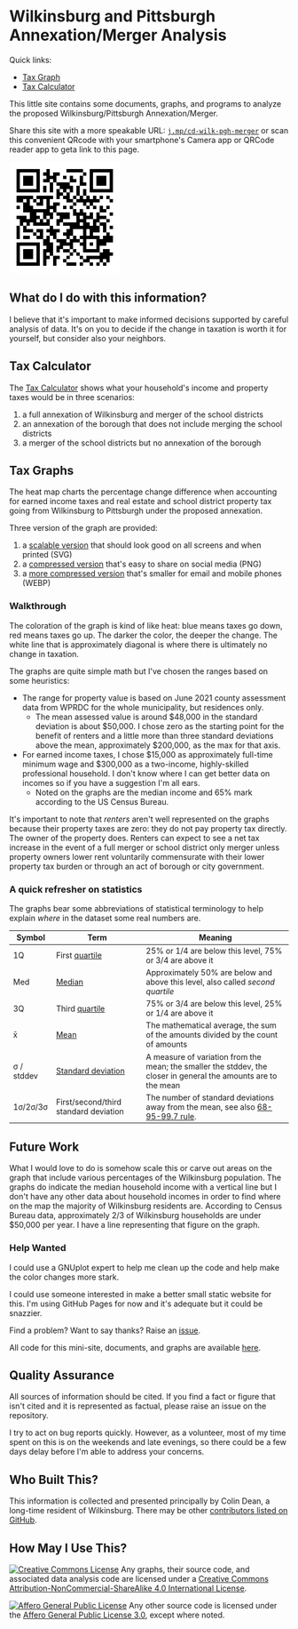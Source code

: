 # Wilkinsburg and Pittsburgh Annexation/Merger Analysis

Quick links:

* [Tax Graph](wilkinsburg_pittsburgh_merger_taxes.svg)
* [Tax Calculator](calculator.html)

This little site contains some documents, graphs, and programs to analyze the proposed Wilkinsburg/Pittsburgh Annexation/Merger.

Share this site with a more speakable URL: [`j.mp/cd-wilk-pgh-merger`](https://bit.ly/cd-wilk-pgh-merger) or scan this convenient QRcode with your smartphone's Camera app or QRCode reader app to geta link to this page.

![QRcode to the link above](bitly-qrcode.png)

## What do I do with this information?

I believe that it's important to make informed decisions supported by careful analysis of data.
It's on you to decide if the change in taxation is worth it for yourself, but consider also your neighbors.


## Tax Calculator

The [Tax Calculator](calculator.html) shows what your household's income and property taxes would be in three scenarios:

1. a full annexation of Wilkinsburg and merger of the school districts
2. an annexation of the borough that does not include merging the school districts
3. a merger of the school districts but no annexation of the borough

## Tax Graphs

The heat map charts the percentage change difference when accounting for earned income taxes and real estate and school district property tax going from Wilkinsburg to Pittsburgh under the proposed annexation.

Three version of the graph are provided:

1. a [scalable version](wilkinsburg_pittsburgh_merger_taxes.svg) that should look good on all screens and when printed (SVG)
2. a [compressed version](wilkinsburg_pittsburgh_merger_taxes.png) that's easy to share on social media (PNG)
2. a [more compressed version](wilkinsburg_pittsburgh_merger_taxes.webp) that's smaller for email and mobile phones (WEBP)

### Walkthrough

The coloration of the graph is kind of like heat: blue means taxes go down, red means taxes go up. The darker the color, the deeper the change. The white line that is approximately diagonal is where there is ultimately no change in taxation.

The graphs are quite simple math but I've chosen the ranges based on some heuristics:

* The range for property value is based on June 2021 county assessment data from WPRDC for the whole municipality, but residences only.
  * The mean assessed value is around $48,000 in the standard deviation is about $50,000. I chose zero as the starting point for the benefit of renters and a little more than three standard deviations above the mean, approximately $200,000, as the max for that axis.
* For earned income taxes, I chose $15,000 as approximately full-time minimum wage and $300,000 as a two-income, highly-skilled professional household. I don't know where I can get better data on incomes so if you have a suggestion I'm all ears.
  * Noted on the graphs are the median income and 65% mark according to the US Census Bureau.

It's important to note that _renters_ aren't well represented on the graphs
because their property taxes are zero: they do not pay property tax directly.
The owner of the property does.
Renters can expect to see a net tax increase in the event of a full merger or school district only merger
unless property owners lower rent voluntarily commensurate with their
lower property tax burden or through an act of borough or city government.

### A quick refresher on statistics

The graphs bear some abbreviations of statistical terminology to help explain _where_ in the dataset some real numbers are.

|Symbol|Term|Meaning|
|---|---|---|
|1Q|First [quartile](https://en.wikipedia.org/wiki/Quartile)|25% or 1/4 are below this level, 75% or 3/4 are above it|
|Med|[Median](https://en.wikipedia.org/wiki/Median)|Approximately 50% are below and above this level, also called _second quartile_|
|3Q|Third [quartile](https://en.wikipedia.org/wiki/Quartile)|75% or 3/4 are below this level, 25% or 1/4 are above it|
|x̄|[Mean](https://en.wikipedia.org/wiki/Mean)|The mathematical average, the sum of the amounts divided by the count of amounts|
|σ / stddev|[Standard deviation](https://en.wikipedia.org/wiki/Standard_deviation)|A measure of variation from the mean; the smaller the stddev, the closer in general the amounts are to the mean|
|1σ/2σ/3σ|First/second/third standard deviation|The number of standard deviations away from the mean, see also [68-95-99.7 rule](https://en.wikipedia.org/wiki/68%E2%80%9395%E2%80%9399.7_rule).|

## Future Work

What I would love to do is somehow scale this or carve out areas on the graph that include various percentages of the Wilkinsburg population.
The graphs do indicate the median household income with a vertical line but
I don't have any other data about household incomes in order to find where on
the map the majority of Wilkinsburg residents are. According to Census Bureau
data, approximately 2/3 of Wilkinsburg households are under $50,000 per year.
I have a line representing that figure on the graph.

### Help Wanted

I could use a GNUplot expert to help me clean up the code and help make the color changes more stark.

I could use someone interested in make a better small static website for this. I'm using GitHub Pages for now and it's adequate but it could be snazzier.

Find a problem? Want to say thanks? Raise an [issue](https://github.com/colindean/wilkinsburg_pittsburgh_merger_analysis/issues/new).

All code for this mini-site, documents, and graphs are available [here](https://github.com/colindean/wilkinsburg_pittsburgh_merger_analysis).

## Quality Assurance

All sources of information should be cited.
If you find a fact or figure that isn't cited and it is represented as factual,
please raise an issue on the repository.

I try to act on bug reports quickly.
However, as a volunteer, most of my time spent on this is on the weekends and late evenings,
so there could be a few days delay before I'm able to address your concerns.

## Who Built This?

This information is collected and presented principally by Colin Dean, a long-time resident of Wilkinsburg.
There may be other [contributors listed on GitHub](https://github.com/colindean/wilkinsburg_pittsburgh_merger_analysis/graphs/contributors).

## How May I Use This?

[![Creative Commons License](https://i.creativecommons.org/l/by-nc-sa/4.0/88x31.png)](http://creativecommons.org/licenses/by-nc-sa/4.0/)
Any graphs, their source code, and associated data analysis code are licensed under a [Creative Commons Attribution-NonCommercial-ShareAlike 4.0 International License](http://creativecommons.org/licenses/by-nc-sa/4.0/).

[![Affero General Public License](https://www.gnu.org/graphics/agplv3-155x51.png)](https://www.gnu.org/licenses/agpl-3.0.en.html)
Any other source code is licensed under the [Affero General Public License 3.0](https://www.gnu.org/licenses/agpl-3.0.en.html), except where noted.
